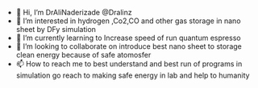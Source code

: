 - 👋 Hi, I’m DrAliNaderizade @Dralinz
- 👀 I’m interested in hydrogen ,Co2,CO and other gas storage in nano sheet by DFy simulation 
- 🌱 I’m currently learning  to Increase speed of run quantum espresso
- 💞️ I’m looking to collaborate on introduce best nano sheet to storage clean energy because of safe atomosfer
- 📫 How to reach me to best understand and best run of programs in simulation go reach to making safe energy in lab and help to humanity  

<!---
Dralinz/Dralinz is a ✨ special ✨ repository because its `README.md` (this file) appears on your GitHub profile.
You can click the Preview link to take a look at your changes.
--->
